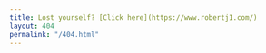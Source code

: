 ```yaml
---
title: Lost yourself? [Click here](https://www.robertj1.com/)
layout: 404
permalink: "/404.html"
---
```

